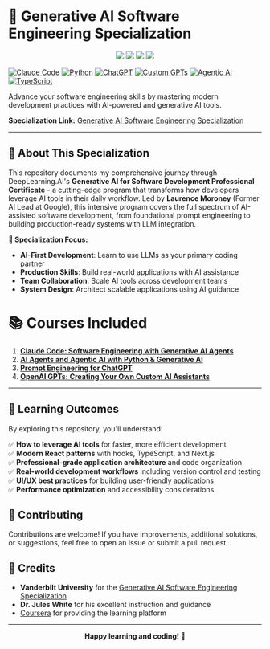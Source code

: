 # 🚀 Generative AI Software Engineering Specialization

<p align="center">
  <img src="https://img.shields.io/badge/year-2025-blue">
  <img src="https://img.shields.io/badge/made with-❤-red">
  <img src="https://img.shields.io/badge/platform-coursera-brightgreen">
  <img src="https://img.shields.io/badge/status-active-brightgreen">
</p>

[![Claude Code](https://img.shields.io/badge/Claude%20Code-CLI-7c3aed?logo=anthropic)](https://claude.ai/code)
[![Python](https://img.shields.io/badge/Python-3.9+-3776ab?logo=python)](https://www.python.org/)
[![ChatGPT](https://img.shields.io/badge/ChatGPT-API-00a67e?logo=openai)](https://openai.com/chatgpt)
[![Custom GPTs](https://img.shields.io/badge/Custom%20GPTs-Development-ff6b6b?logo=openai)](https://openai.com/gpts)
[![Agentic AI](https://img.shields.io/badge/Agentic%20AI-Automation-8b5cf6?logo=ai)](https://en.wikipedia.org/wiki/Artificial_intelligence)
[![TypeScript](https://img.shields.io/badge/TypeScript-5.0-blue?logo=typescript)](https://www.typescriptlang.org/)

Advance your software engineering skills by mastering modern development practices with AI-powered and generative AI tools.

**Specialization Link:** [Generative AI Software Engineering Specialization](https://www.coursera.org/specializations/generative-ai-software-engineering)

---

## 🌟 About This Specialization

This repository documents my comprehensive journey through DeepLearning.AI's **Generative AI for Software Development Professional Certificate** - a cutting-edge program that transforms how developers leverage AI tools in their daily workflow. Led by **Laurence Moroney** (Former AI Lead at Google), this intensive program covers the full spectrum of AI-assisted software development, from foundational prompt engineering to building production-ready systems with LLM integration.

**🎯 Specialization Focus:**
- **AI-First Development**: Learn to use LLMs as your primary coding partner
- **Production Skills**: Build real-world applications with AI assistance  
- **Team Collaboration**: Scale AI tools across development teams
- **System Design**: Architect scalable applications using AI guidance

# 📚 Courses Included

1. [**Claude Code: Software Engineering with Generative AI Agents**](https://www.coursera.org/learn/claude-code?specialization=generative-ai-software-engineering)
2. [**AI Agents and Agentic AI with Python & Generative AI**](https://www.coursera.org/learn/ai-agents-python?specialization=generative-ai-software-engineering)
3. [**Prompt Engineering for ChatGPT**](https://www.coursera.org/learn/prompt-engineering?specialization=generative-ai-software-engineering)
4. [**OpenAI GPTs: Creating Your Own Custom AI Assistants**](https://www.coursera.org/learn/openai-custom-gpts?specialization=generative-ai-software-engineering)

---

## 🎯 Learning Outcomes

By exploring this repository, you'll understand:

✅ **How to leverage AI tools** for faster, more efficient development  
✅ **Modern React patterns** with hooks, TypeScript, and Next.js  
✅ **Professional-grade application architecture** and code organization  
✅ **Real-world development workflows** including version control and testing  
✅ **UI/UX best practices** for building user-friendly applications  
✅ **Performance optimization** and accessibility considerations  

## 🤝 Contributing

Contributions are welcome! If you have improvements, additional solutions, or suggestions, feel free to open an issue or submit a pull request.

## 🙏 Credits

- **Vanderbilt University** for the [Generative AI Software Engineering Specialization](https://www.coursera.org/specializations/generative-ai-software-engineering)
- **Dr. Jules White** for his excellent instruction and guidance
- [Coursera](https://www.coursera.org/) for providing the learning platform

---

<p align="center">
<b>Happy learning and coding! 🎉</b>
</p>